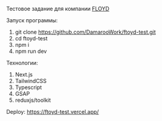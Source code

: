 Тестовое задание для компании [FLOYD](https://ftoyd.com/)

Запуск программы:
1. git clone https://github.com/DamarooWork/ftoyd-test.git
2. cd ftoyd-test
3. npm i
4. npm run dev

Технологии:
1. Next.js
2. TailwindCSS
3. Typescript
4. GSAP
5. reduxjs/toolkit

Deploy: https://ftoyd-test.vercel.app/
